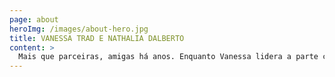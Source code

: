 ```yaml
---
page: about
heroImg: /images/about-hero.jpg
title: VANESSA TRAD E NATHALIA DALBERTO
content: >
  Mais que parceiras, amigas há anos. Enquanto Vanessa lidera a parte criativa, Nathália cuida da parte gerencial e operacional. Juntas, compartilham do mesmo ideal: criar uma arquitetura agradável, bem planejada, e que atenda as necessidades e gosto dos clientes
---
```

